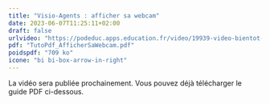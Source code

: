 ```yaml
---
title: "Visio-Agents : afficher sa webcam"
date: 2023-06-07T11:25:11+02:00
draft: false
urlvideo: "https://podeduc.apps.education.fr/video/19939-video-bientot-disponible/48b8cb2cf6f5061405bd0096644a3658e7e2043284b67a81fc16e7c82096a55c/"
pdf: "TutoPdf_AfficherSaWebcam.pdf"
poidspdf: "709 ko"
icone: "bi bi-box-arrow-in-right"
---
```

La vidéo sera publiée prochainement. Vous pouvez déjà télécharger le guide PDF ci-dessous.